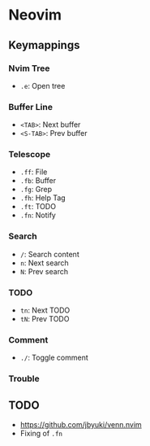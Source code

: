 # Neovim

## Keymappings

### Nvim Tree

- `.e`: Open tree

### Buffer Line

- `<TAB>`: Next buffer
- `<S-TAB>`: Prev buffer

### Telescope

- `.ff`: File
- `.fb`: Buffer
- `.fg`: Grep
- `.fh`: Help Tag
- `.ft`: TODO
- `.fn`: Notify

### Search

- `/`: Search content
- `n`: Next search
- `N`: Prev search

### TODO

- `tn`: Next TODO
- `tN`: Prev TODO

### Comment

- `./`: Toggle comment

### Trouble

## TODO

- https://github.com/jbyuki/venn.nvim
- Fixing of `.fn`
